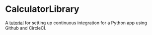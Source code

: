# CalculatorLibrary
A [tutorial](https://realpython.com/python-continuous-integration/) for setting up continuous integration for a Python app using Github and CircleCI.
